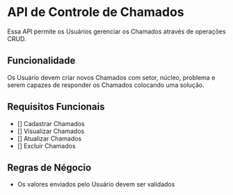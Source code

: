 # API de Controle de Chamados

Essa API permite os Usuários gerenciar os Chamados através de operações CRUD.

## Funcionalidade

Os Usuário devem criar novos Chamados com setor, núcleo, problema e serem capazes de responder os Chamados colocando uma solução.

## Requisitos Funcionais

- [] Cadastrar Chamados
- [] Visualizar Chamados
- [] Atualizar Chamados
- [] Excluir Chamados

## Regras de Négocio

- Os valores enviados pelo Usuário devem ser validados
